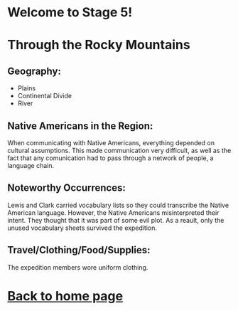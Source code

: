 
# Welcome to Stage 5!


# Through the Rocky Mountains
## Geography:
- Plains
- Continental Divide
- River
## Native Americans in the Region:
When communicating with Native Americans, everything depended on cultural assumptions. This made communication very difficult, as well as the fact that any comunication had to pass through a network of people, a language chain.

## Noteworthy Occurrences:
Lewis and Clark carried vocabulary lists so they could transcribe the Native American language. However, the Native Americans misinterpreted their intent. They thought that it was part of some evil plot. As a reault, only the unused vocabulary sheets survived the expedition.

## Travel/Clothing/Food/Supplies:
The expedition members wore uniform clothing.



# [Back to home page](README.md)
